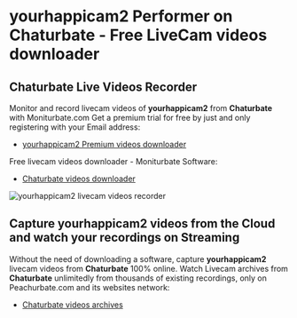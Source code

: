 # yourhappicam2 Performer on Chaturbate - Free LiveCam videos downloader

## Chaturbate Live Videos Recorder

Monitor and record livecam videos of **yourhappicam2** from **Chaturbate** with Moniturbate.com
Get a premium trial for free by just and only registering with your Email address:
* [yourhappicam2 Premium videos downloader](https://moniturbate.com/request-demo-licence-key.html)

Free livecam videos downloader - Moniturbate Software:
* [Chaturbate videos downloader](https://moniturbate.com/moniturbate-download-software.html)

![yourhappicam2 livecam videos recorder](https://peachurnet.com/templates/moniturbate-software.png)


## Capture yourhappicam2 videos from the Cloud and watch your recordings on Streaming

Without the need of downloading a software, capture **yourhappicam2** livecam videos from **Chaturbate** 100% online.
Watch Livecam archives from **Chaturbate** unlimitedly from thousands of existing recordings, only on Peachurbate.com and its websites network:
* [Chaturbate videos archives](https://peachurnet.com/)